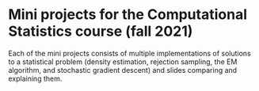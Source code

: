 # Mini projects for the Computational Statistics course (fall 2021)

Each of the mini projects consists of multiple implementations of solutions to a
statistical problem (density estimation, rejection sampling, the EM algorithm,
and stochastic gradient descent) and slides comparing and explaining them.
